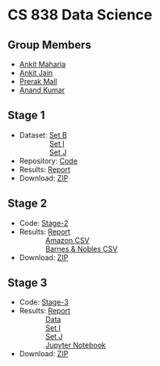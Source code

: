 CS 838 Data Science
=====================

Group Members
---------------------
* [Ankit Maharia](https://www.linkedin.com/in/ankitmaharia/)
* [Ankit Jain](https://www.linkedin.com/in/ajain64/)
* [Prerak Mall](https://www.linkedin.com/in/prerak-mall-a7982b43/)
* [Anand Kumar](https://www.linkedin.com/in/anand-kumar-potamsetti-78381761/)

Stage 1
-----------------------
* Dataset: [Set B](https://gitlab.com/Maharia/StageOne/tree/master/data/B)
<br />&nbsp;&nbsp;&nbsp;&nbsp;&nbsp;&nbsp;&nbsp;&nbsp;&nbsp;&nbsp;&nbsp;&nbsp;&nbsp;&nbsp;
           [Set I](https://gitlab.com/Maharia/StageOne/tree/master/data/I)
<br />&nbsp;&nbsp;&nbsp;&nbsp;&nbsp;&nbsp;&nbsp;&nbsp;&nbsp;&nbsp;&nbsp;&nbsp;&nbsp;&nbsp;
           [Set J](https://gitlab.com/Maharia/StageOne/tree/master/data/J)
* Repository: [Code](https://gitlab.com/Maharia/StageOne/tree/master)
* Results: [Report](https://gitlab.com/Maharia/StageOne/blob/master/CS838-DataScience.pdf)
* Download: [ZIP](https://gitlab.com/Maharia/StageOne/repository/master/archive.zip)

Stage 2
-----------------------
* Code:    [Stage-2](https://gitlab.com/ajain64/StageTwo)
* Results: [Report](https://github.com/prerakmall/CS838-DataScience/blob/master/CS838-DataScience-Stage2.pdf)
<br />&nbsp;&nbsp;&nbsp;&nbsp;&nbsp;&nbsp;&nbsp;&nbsp;&nbsp;&nbsp;&nbsp;&nbsp;
           [Amazon CSV](https://gitlab.com/ajain64/StageTwo/blob/master/output/source1(Amazon).csv)
<br />&nbsp;&nbsp;&nbsp;&nbsp;&nbsp;&nbsp;&nbsp;&nbsp;&nbsp;&nbsp;&nbsp;&nbsp;
           [Barnes & Nobles CSV](https://gitlab.com/ajain64/StageTwo/blob/master/output/source2(BNN).csv)
* Download: [ZIP](https://gitlab.com/ajain64/StageTwo/repository/master/archive.zip)

Stage 3
-----------------------
* Code:    [Stage-3](https://gitlab.com/ajain64/StageThree)
* Results: [Report](https://gitlab.com/ajain64/StageThree/blob/master/CS838-DataScience-Stage3.pdf)
<br />&nbsp;&nbsp;&nbsp;&nbsp;&nbsp;&nbsp;&nbsp;&nbsp;&nbsp;&nbsp;&nbsp;&nbsp;
           [Data](https://gitlab.com/ajain64/StageThree/tree/master/output)
<br />&nbsp;&nbsp;&nbsp;&nbsp;&nbsp;&nbsp;&nbsp;&nbsp;&nbsp;&nbsp;&nbsp;&nbsp;
           [Set I](https://gitlab.com/ajain64/StageThree/blob/master/output/Post_Blocking/I.csv)
<br />&nbsp;&nbsp;&nbsp;&nbsp;&nbsp;&nbsp;&nbsp;&nbsp;&nbsp;&nbsp;&nbsp;&nbsp;
           [Set J](https://gitlab.com/ajain64/StageThree/blob/master/output/Post_Blocking/J.csv)
<br />&nbsp;&nbsp;&nbsp;&nbsp;&nbsp;&nbsp;&nbsp;&nbsp;&nbsp;&nbsp;&nbsp;&nbsp;
           [Jupyter Notebook](https://gitlab.com/ajain64/StageThree/blob/master/src/BooksMatching.ipynb)
* Download: [ZIP](https://gitlab.com/ajain64/StageThree/-/archive/master/StageThree-master.zip)
